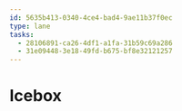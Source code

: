 ```yaml
---
id: 5635b413-0340-4ce4-bad4-9ae11b37f0ec
type: lane
tasks:
  - 28106891-ca26-4df1-a1fa-31b59c69a286
  - 31e09448-3e18-49fd-b675-bf8e32121257
---
```


# Icebox
